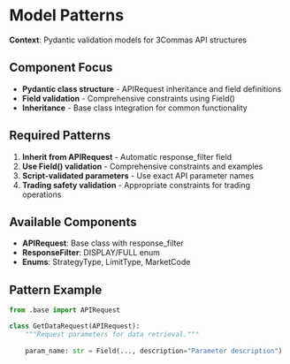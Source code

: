 # Model Patterns

**Context**: Pydantic validation models for 3Commas API structures

## Component Focus
- **Pydantic class structure** - APIRequest inheritance and field definitions
- **Field validation** - Comprehensive constraints using Field()
- **Inheritance** - Base class integration for common functionality

## Required Patterns
1. **Inherit from APIRequest** - Automatic response_filter field
2. **Use Field() validation** - Comprehensive constraints and examples
3. **Script-validated parameters** - Use exact API parameter names
4. **Trading safety validation** - Appropriate constraints for trading operations

## Available Components
- **APIRequest**: Base class with response_filter
- **ResponseFilter**: DISPLAY/FULL enum 
- **Enums**: StrategyType, LimitType, MarketCode

## Pattern Example
```python
from .base import APIRequest

class GetDataRequest(APIRequest):
    """Request parameters for data retrieval."""
    
    param_name: str = Field(..., description="Parameter description")
```